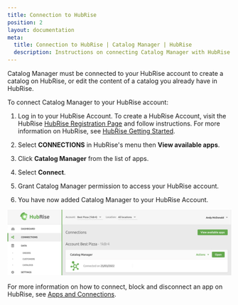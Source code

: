```yaml
---
title: Connection to HubRise
position: 2
layout: documentation
meta:
  title: Connection to HubRise | Catalog Manager | HubRise
  description: Instructions on connecting Catalog Manager with HubRise to synchronise catalogs from your ePOS and other systems.
---
```


Catalog Manager must be connected to your HubRise account to create a catalog on HubRise, or edit the content of a catalog you already have in HubRise. 

To connect Catalog Manager to your HubRise account:

1. Log in to your HubRise Account. To create a HubRise Account, visit the HubRise [HubRise Registration Page](https://manager.hubrise.com/signup?locale=en-GB) and follow instructions. For more information on HubRise, see [HubRise Getting Started](https://www.hubrise.com/docs/get-started).

1. Select **CONNECTIONS** in HubRise's menu then **View available apps**.

1. Click **Catalog Manager** from the list of apps.

1. Select **Connect**.

1. Grant Catalog Manager permission to access your HubRise account.

1. You have now added Catalog Manager to your HubRise Account.

![Catalog Manager Block](../images/008-en-2x-Connections-Catalog-Manager.png)

For more information on how to connect, block and disconnect an app on HubRise, see [Apps and Connections](https://www.hubrise.com/docs/connections).

